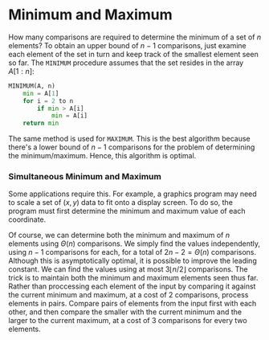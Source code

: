 # Minimum and Maximum

How many comparisons are required to determine the minimum of a set of $n$ elements? To obtain an upper bound of $n - 1$ comparisons, just examine each element of the set in turn and keep track of the smallest element seen so far. The `MINIMUM` procedure assumes that the set resides in the array $A[1: n]$:

```python
MINIMUM(A, n)
    min = A[1]
    for i = 2 to n
        if min > A[i]
            min = A[i]
    return min
```

The same method is used for `MAXIMUM`. This is the best algorithm because there's a lower bound of $n - 1$ comparisons for the problem of determining the minimum/maximum. Hence, this algorithm is optimal.

### Simultaneous Minimum and Maximum

Some applications require this. For example, a graphics program may need to scale a set of $(x, y)$ data to fit onto a display screen. To do so, the program must first determine the minimum and maximum value of each coordinate.

Of course, we can determine both the minimum and maximum of $n$ elements using $\Theta(n)$ comparisons. We simply find the values independently, using $n - 1$ comparisons for each, for a total of $2n - 2 = \Theta(n)$ comparisons. Although this is asymptotically optimal, it is possible to improve the leading constant. We can find the values using at most $3 \lfloor n / 2 \rfloor$ comparisons. The trick is to maintain both the minimum and maximum elements seen thus far. Rather than proccessing each element of the input by comparing it against the current minimum and maximum, at a cost of 2 comparisons, process elements in pairs. Compare pairs of elements from the input first with each other, and then compare the smaller with the current minimum and the larger to the current maximum, at a cost of 3 comparisons for every two elements.